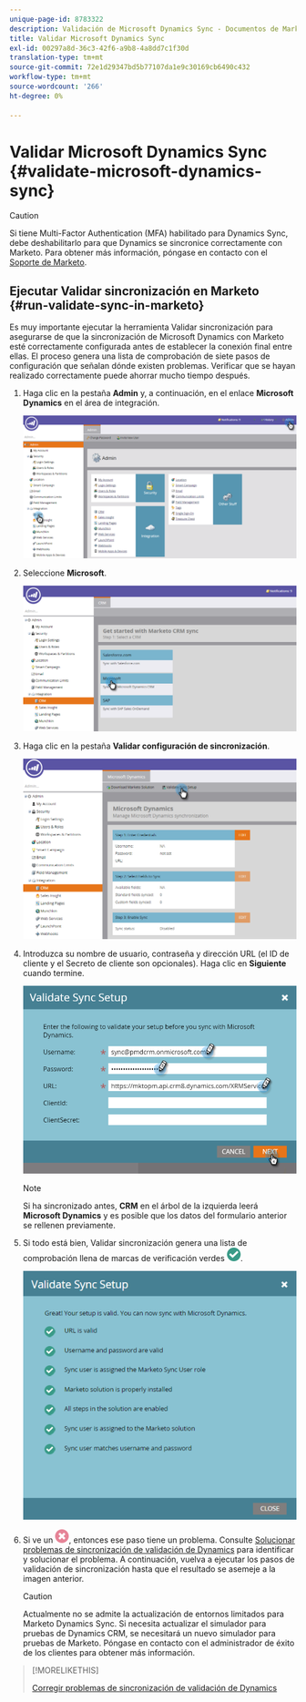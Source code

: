 ```yaml
---
unique-page-id: 8783322
description: Validación de Microsoft Dynamics Sync - Documentos de Marketo - Documentación del producto
title: Validar Microsoft Dynamics Sync
exl-id: 00297a8d-36c3-42f6-a9b8-4a8dd7c1f30d
translation-type: tm+mt
source-git-commit: 72e1d29347bd5b77107da1e9c30169cb6490c432
workflow-type: tm+mt
source-wordcount: '266'
ht-degree: 0%

---
```


# Validar Microsoft Dynamics Sync {#validate-microsoft-dynamics-sync}

>[!CAUTION]
>
>Si tiene Multi-Factor Authentication (MFA) habilitado para Dynamics Sync, debe deshabilitarlo para que Dynamics se sincronice correctamente con Marketo. Para obtener más información, póngase en contacto con el [Soporte de Marketo](https://nation.marketo.com/t5/Support/ct-p/Support).

## Ejecutar Validar sincronización en Marketo {#run-validate-sync-in-marketo}

Es muy importante ejecutar la herramienta Validar sincronización para asegurarse de que la sincronización de Microsoft Dynamics con Marketo esté correctamente configurada antes de establecer la conexión final entre ellas. El proceso genera una lista de comprobación de siete pasos de configuración que señalan dónde existen problemas. Verificar que se hayan realizado correctamente puede ahorrar mucho tiempo después.

1. Haga clic en la pestaña **Admin** y, a continuación, en el enlace **Microsoft Dynamics** en el área de integración.

   ![](assets/image2015-9-28-16-3a7-3a51.png)

1. Seleccione **Microsoft**.

   ![](assets/image2015-9-28-16-3a10-3a47.png)

1. Haga clic en la pestaña **Validar configuración de sincronización**.

   ![](assets/image2015-9-28-16-3a11-3a45.png)

1. Introduzca su nombre de usuario, contraseña y dirección URL (el ID de cliente y el Secreto de cliente son opcionales). Haga clic en **Siguiente** cuando termine.

   ![](assets/four-1.png)

   >[!NOTE]
   >
   >Si ha sincronizado antes, **CRM** en el árbol de la izquierda leerá **Microsoft Dynamics** y es posible que los datos del formulario anterior se rellenen previamente.

1. Si todo está bien, Validar sincronización genera una lista de comprobación llena de marcas de verificación verdes ![—](assets/check.png).

   ![](assets/image2015-9-22-15-3a58-3a12.png)

1. Si ve un ![—](assets/delete.png), entonces ese paso tiene un problema. Consulte [Solucionar problemas de sincronización de validación de Dynamics](/help/marketo/product-docs/crm-sync/microsoft-dynamics-sync/sync-setup/validate-microsoft-dynamics-sync/fix-dynamics-validation-sync-issues.md) para identificar y solucionar el problema. A continuación, vuelva a ejecutar los pasos de validación de sincronización hasta que el resultado se asemeje a la imagen anterior.

   >[!CAUTION]
   >
   >Actualmente no se admite la actualización de entornos limitados para Marketo Dynamics Sync. Si necesita actualizar el simulador para pruebas de Dynamics CRM, se necesitará un nuevo simulador para pruebas de Marketo. Póngase en contacto con el administrador de éxito de los clientes para obtener más información.

>[!MORELIKETHIS]
>
>[Corregir problemas de sincronización de validación de Dynamics](/help/marketo/product-docs/crm-sync/microsoft-dynamics-sync/sync-setup/validate-microsoft-dynamics-sync/fix-dynamics-validation-sync-issues.md)
